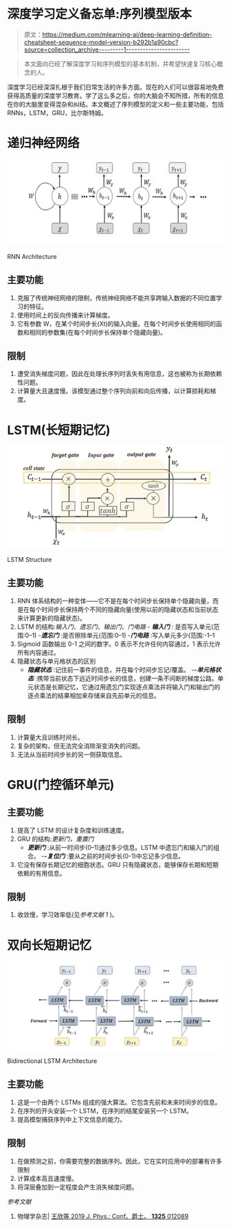 # 深度学习定义备忘单:序列模型版本

> 原文：<https://medium.com/mlearning-ai/deep-learning-definition-cheatsheet-sequence-model-version-b292b1a90cbc?source=collection_archive---------1----------------------->

> 本文面向已经了解深度学习和序列模型的基本机制，并希望快速复习核心概念的人。

深度学习已经深深扎根于我们日常生活的许多方面。现在的人们可以很容易地免费获得高质量的深度学习教育。学了这么多之后，你的大脑会不知所措，所有的信息在你的大脑里变得混杂和纠结。本文概述了序列模型的定义和一些主要功能，包括 RNNs，LSTM，GRU，比尔斯特姆。

# 递归神经网络

![](img/24770dbb686b06e5ef3fd443d3c6bc6b.png)

RNN Architecture

## 主要功能

1.  克服了传统神经网络的限制，传统神经网络不能共享跨输入数据的不同位置学习的特征。
2.  使用时间上的反向传播来计算梯度。
3.  它有参数 W，在某个时间步长(Xt)的输入向量。在每个时间步长使用相同的函数和相同的参数集(在每个时间步长保持单个隐藏向量)。

## 限制

1.  遭受消失梯度问题，因此在处理长序列时丢失有用信息，这也被称为长期依赖性问题。
2.  计算量大且速度慢。该模型通过整个序列向前和向后传播，以计算损耗和梯度。

# **LSTM(长短期记忆)**

![](img/2ade773a0b6e56396b570d215607dfc1.png)

LSTM Structure

## 主要功能

1.  RNN 体系结构的一种变体——它不是在每个时间步长保持单个隐藏向量，而是在每个时间步长保持两个不同的隐藏向量(使用以前的隐藏状态和当前状态来计算更新的隐藏状态)。
2.  LSTM 的结构:*输入门、遗忘门、输出门、门电路
    -* ***输入门*** *:* 是否写入单元(范围:0–1)
    -***遗忘门*** :是否擦除单元(范围:0–1)
    -***门电路*** :写入单元多少(范围:-1–1
3.  Sigmoid 函数输出 0-1 之间的数字。0 表示不允许任何内容通过，1 表示允许所有内容通过。
4.  隐藏状态与单元格状态的区别
    - ***隐藏状态*** :记住前一事件的信息，并在每个时间步忘记/覆盖。
    -**-*单元格状态*** :携带当前状态下远近时间步长的信息，创建一条不间断的梯度公路。单元状态是长期记忆，它通过用遗忘门实现逐点乘法并将输入门和输出门的逐点乘法的结果相加来存储来自先前单元的信息。

## 限制

1.  计算量大且训练时间长。
2.  复杂的架构，但无法完全消除渐变消失的问题。
3.  无法从当前时间步长的另一侧获取信息。

# GRU(门控循环单元)

## 主要功能

1.  提高了 LSTM 的设计复杂度和训练速度。
2.  GRU 的结构:*更新门，重置门*
    - ***更新门*** :从前一时间步(0–1)通过多少信息。LSTM 中遗忘门和输入门的组合。
    -**-*复位门*** :要从之前的时间步长(0-1)中忘记多少信息。
3.  它没有保存长期记忆的细胞状态。GRU 只有隐藏状态，能够保存长期和短期依赖的有用信息。

## 限制

1.  收敛慢，学习效率低(见*参考文献 1* )。

# 双向长短期记忆

![](img/42d43a34bdb1eeedaa2647de6fa0c3f4.png)

Bidirectional LSTM Architecture

## 主要功能

1.  这是一个由两个 LSTMs 组成的强大算法。它包含先前和未来时间步的信息。
2.  在序列的开头安装一个 LSTM，在序列的结尾安装另一个 LSTM。
3.  提高模型捕获序列中上下文信息的能力。

## 限制

1.  在做预测之前，你需要完整的数据序列。因此，它在实时应用中的部署有许多限制
2.  计算成本高且速度慢。
3.  将深层叠加到一定程度会产生消失梯度问题。

*参考文献*

1.  物理学杂志| [王欣等 2019 J. Phys.: Conf。爵士。 **1325** 012089](https://iopscience.iop.org/article/10.1088/1742-6596/1325/1/012089/pdf)